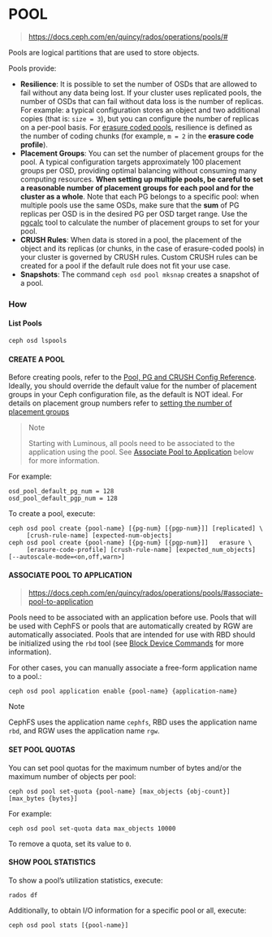 # POOL

> https://docs.ceph.com/en/quincy/rados/operations/pools/#



Pools are logical partitions that are used to store objects.



Pools provide:

- **Resilience**: It is possible to set the number of OSDs that are allowed to fail without any data being lost. If your cluster uses replicated pools, the number of OSDs that can fail without data loss is the number of replicas. For example: a typical configuration stores an object and two additional copies (that is: `size = 3`), but you can configure the number of replicas on a per-pool basis. For [erasure coded pools](https://docs.ceph.com/en/quincy/rados/operations/erasure-code), resilience is defined as the number of coding chunks (for example, `m = 2` in the **erasure code profile**).
- **Placement Groups**: You can set the number of placement groups for the pool. A typical configuration targets approximately 100 placement groups per OSD, providing optimal balancing without consuming many computing resources. **When setting up multiple pools, be careful to set a reasonable number of placement groups for each pool and for the cluster as a whole**. Note that each PG belongs to a specific pool: when multiple pools use the same OSDs, make sure that the **sum** of PG replicas per OSD is in the desired PG per OSD target range. Use the [pgcalc](https://old.ceph.com/pgcalc/) tool to calculate the number of placement groups to set for your pool.
- **CRUSH Rules**: When data is stored in a pool, the placement of the object and its replicas (or chunks, in the case of erasure-coded pools) in your cluster is governed by CRUSH rules. Custom CRUSH rules can be created for a pool if the default rule does not fit your use case.
- **Snapshots**: The command `ceph osd pool mksnap` creates a snapshot of a pool.



### How

#### List Pools

```bash
ceph osd lspools
```



#### CREATE A POOL

Before creating pools, refer to the [Pool, PG and CRUSH Config Reference](https://docs.ceph.com/en/quincy/rados/configuration/pool-pg-config-ref). Ideally, you should override the default value for the number of placement groups in your Ceph configuration file, as the default is NOT ideal. For details on placement group numbers refer to [setting the number of placement groups](https://docs.ceph.com/en/quincy/rados/operations/placement-groups#set-the-number-of-placement-groups)

> Note
>
> Starting with Luminous, all pools need to be associated to the application using the pool. See [Associate Pool to Application](https://docs.ceph.com/en/quincy/rados/operations/pools/#id1) below for more information.

For example:

```
osd_pool_default_pg_num = 128
osd_pool_default_pgp_num = 128
```

To create a pool, execute:

```
ceph osd pool create {pool-name} [{pg-num} [{pgp-num}]] [replicated] \
     [crush-rule-name] [expected-num-objects]
ceph osd pool create {pool-name} [{pg-num} [{pgp-num}]]   erasure \
     [erasure-code-profile] [crush-rule-name] [expected_num_objects] [--autoscale-mode=<on,off,warn>]
```



#### ASSOCIATE POOL TO APPLICATION

> https://docs.ceph.com/en/quincy/rados/operations/pools/#associate-pool-to-application



Pools need to be associated with an application before use. Pools that will be used with CephFS or pools that are automatically created by RGW are automatically associated. Pools that are intended for use with RBD should be initialized using the `rbd` tool (see [Block Device Commands](https://docs.ceph.com/en/quincy/rbd/rados-rbd-cmds/#create-a-block-device-pool) for more information).



For other cases, you can manually associate a free-form application name to a pool.:

```
ceph osd pool application enable {pool-name} {application-name}
```

Note

CephFS uses the application name `cephfs`, RBD uses the application name `rbd`, and RGW uses the application name `rgw`.



#### SET POOL QUOTAS

You can set pool quotas for the maximum number of bytes and/or the maximum number of objects per pool:

```
ceph osd pool set-quota {pool-name} [max_objects {obj-count}] [max_bytes {bytes}]
```

For example:

```
ceph osd pool set-quota data max_objects 10000
```

To remove a quota, set its value to `0`.

#### SHOW POOL STATISTICS

To show a pool’s utilization statistics, execute:

```
rados df
```

Additionally, to obtain I/O information for a specific pool or all, execute:

```
ceph osd pool stats [{pool-name}]
```





